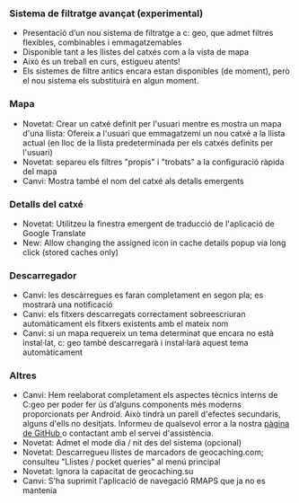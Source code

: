 ### Sistema de filtratge avançat (experimental)
- Presentació d’un nou sistema de filtratge a c: geo, que admet filtres flexibles, combinables i emmagatzemables
- Disponible tant a les llistes del catxés com a la vista de mapa
- Això és un treball en curs, estigueu atents!
- Els sistemes de filtre antics encara estan disponibles (de moment), però el nou sistema els substituirà en algun moment.

### Mapa
- Novetat: Crear un catxé definit per l'usuari mentre es mostra un mapa d'una llista: Ofereix a l'usuari que emmagatzemi un nou catxé a la llista actual (en lloc de la llista predeterminada per els catxés definits per l'usuari)
- Novetat: separeu els filtres "propis" i "trobats" a la configuració ràpida del mapa
- Canvi: Mostra també el nom del catxé als detalls emergents

### Detalls del catxé
- Novetat: Utilitzeu la finestra emergent de traducció de l'aplicació de Google Translate
- New: Allow changing the assigned icon in cache details popup via long click (stored caches only)

### Descarregador
- Canvi: les descàrregues es faran completament en segon pla; es mostrarà una notificació
- Canvi: els fitxers descarregats correctament sobreescriuran automàticament els fitxers existents amb el mateix nom
- Canvi: si un mapa requereix un tema determinat que encara no està instal·lat, c: geo també descarregarà i instal·larà aquest tema automàticament

### Altres
- Canvi: Hem reelaborat completament els aspectes tècnics interns de C:geo per poder fer ús d’alguns components més moderns proporcionats per Android. Això tindrà un parell d'efectes secundaris, alguns d'ells no desitjats. Informeu de qualsevol error a la nostra [ pàgina de GitHub ](https://www.github.com/cgeo/cgeo/issues) o contactant amb el servei d'assistència.
- Novetat: Admet el mode dia / nit des del sistema (opcional)
- Novetat: Descarregueu llistes de marcadors de geocaching.com; consulteu "Llistes / pocket queries" al menú principal
- Novetat: Ignora la capacitat de geocaching.su
- Canvi: S'ha suprimit l'aplicació de navegació RMAPS que ja no es mantenia
